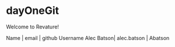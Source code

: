 # dayOneGit

Welcome to Revature!

Name | email | github Username
Alec Batson| alec.batson | Abatson

